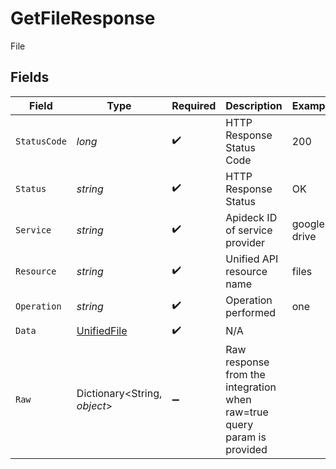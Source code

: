 # GetFileResponse

File


## Fields

| Field                                                                   | Type                                                                    | Required                                                                | Description                                                             | Example                                                                 |
| ----------------------------------------------------------------------- | ----------------------------------------------------------------------- | ----------------------------------------------------------------------- | ----------------------------------------------------------------------- | ----------------------------------------------------------------------- |
| `StatusCode`                                                            | *long*                                                                  | :heavy_check_mark:                                                      | HTTP Response Status Code                                               | 200                                                                     |
| `Status`                                                                | *string*                                                                | :heavy_check_mark:                                                      | HTTP Response Status                                                    | OK                                                                      |
| `Service`                                                               | *string*                                                                | :heavy_check_mark:                                                      | Apideck ID of service provider                                          | google-drive                                                            |
| `Resource`                                                              | *string*                                                                | :heavy_check_mark:                                                      | Unified API resource name                                               | files                                                                   |
| `Operation`                                                             | *string*                                                                | :heavy_check_mark:                                                      | Operation performed                                                     | one                                                                     |
| `Data`                                                                  | [UnifiedFile](../../Models/Components/UnifiedFile.md)                   | :heavy_check_mark:                                                      | N/A                                                                     |                                                                         |
| `Raw`                                                                   | Dictionary<String, *object*>                                            | :heavy_minus_sign:                                                      | Raw response from the integration when raw=true query param is provided |                                                                         |